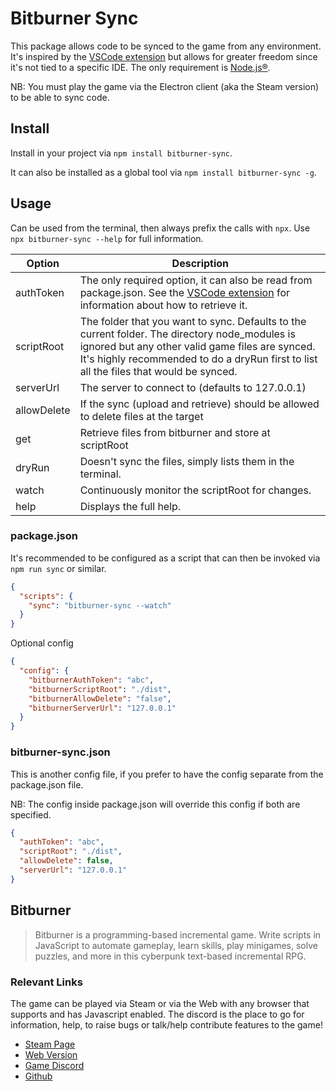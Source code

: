 # Bitburner Sync

This package allows code to be synced to the game from any environment. It's inspired by
the [VSCode extension](https://github.com/bitburner-official/bitburner-vscode) but allows for greater freedom since it's
not tied to a specific IDE. The only requirement is [Node.js®](https://nodejs.org).

NB: You must play the game via the Electron client (aka the Steam version) to be able to sync code.

## Install

Install in your project via `npm install bitburner-sync`.

It can also be installed as a global tool via `npm install bitburner-sync -g`.

## Usage

Can be used from the terminal, then always prefix the calls with `npx`. Use `npx bitburner-sync --help` for full information.

| Option      | Description                                                                                                                                                                                                                                 |
|-------------|---------------------------------------------------------------------------------------------------------------------------------------------------------------------------------------------------------------------------------------------|
| authToken   | The only required option, it can also be read from package.json. See the [VSCode extension](https://github.com/bitburner-official/bitburner-vscode) for information about how to retrieve it.                                               |
| scriptRoot  | The folder that you want to sync. Defaults to the current folder. The directory node_modules is ignored but any other valid game files are synced. It's highly recommended to do a dryRun first to list all the files that would be synced. |
| serverUrl   | The server to connect to (defaults to 127.0.0.1)                                                                                                                                                                                            |
| allowDelete | If the sync (upload and retrieve) should be allowed to delete files at the target                                                                                                                                                           |
| get         | Retrieve files from bitburner and store at scriptRoot                                                                                                                                                                                       |
| dryRun      | Doesn't sync the files, simply lists them in the terminal.                                                                                                                                                                                  |
| watch       | Continuously monitor the scriptRoot for changes.                                                                                                                                                                                            |
| help        | Displays the full help.                                                                                                                                                                                                                     |

### package.json

It's recommended to be configured as a script that can then be invoked via `npm run sync` or similar.

```json
{
  "scripts": {
    "sync": "bitburner-sync --watch"
  }
}
```

Optional config

```json
{
  "config": {
    "bitburnerAuthToken": "abc",
    "bitburnerScriptRoot": "./dist",
    "bitburnerAllowDelete": "false",
    "bitburnerServerUrl": "127.0.0.1"
  }
}
```

### bitburner-sync.json

This is another config file, if you prefer to have the config separate from the package.json file.

NB: The config inside package.json will override this config if both are specified.

```json
{
  "authToken": "abc",
  "scriptRoot": "./dist",
  "allowDelete": false,
  "serverUrl": "127.0.0.1"
} 
```

## Bitburner

> Bitburner is a programming-based incremental game. Write scripts in JavaScript to automate gameplay, learn skills, play minigames, solve puzzles, and more in this cyberpunk text-based incremental RPG.

### Relevant Links

The game can be played via Steam or via the Web with any browser that supports and has Javascript enabled. The discord
is the place to go for information, help, to raise bugs or talk/help contribute features to the game!

- [Steam Page](https://store.steampowered.com/app/1812820/Bitburner/)
- [Web Version](https://danielyxie.github.io/bitburner/)
- [Game Discord](https://discord.gg/TFc3hKD)
- [Github](https://github.com/danielyxie/bitburner/)
